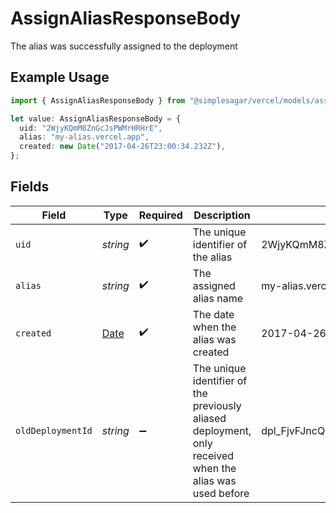 # AssignAliasResponseBody

The alias was successfully assigned to the deployment

## Example Usage

```typescript
import { AssignAliasResponseBody } from "@simplesagar/vercel/models/assignaliasop.js";

let value: AssignAliasResponseBody = {
  uid: "2WjyKQmM8ZnGcJsPWMrHRHrE",
  alias: "my-alias.vercel.app",
  created: new Date("2017-04-26T23:00:34.232Z"),
};
```

## Fields

| Field                                                                                                    | Type                                                                                                     | Required                                                                                                 | Description                                                                                              | Example                                                                                                  |
| -------------------------------------------------------------------------------------------------------- | -------------------------------------------------------------------------------------------------------- | -------------------------------------------------------------------------------------------------------- | -------------------------------------------------------------------------------------------------------- | -------------------------------------------------------------------------------------------------------- |
| `uid`                                                                                                    | *string*                                                                                                 | :heavy_check_mark:                                                                                       | The unique identifier of the alias                                                                       | 2WjyKQmM8ZnGcJsPWMrHRHrE                                                                                 |
| `alias`                                                                                                  | *string*                                                                                                 | :heavy_check_mark:                                                                                       | The assigned alias name                                                                                  | my-alias.vercel.app                                                                                      |
| `created`                                                                                                | [Date](https://developer.mozilla.org/en-US/docs/Web/JavaScript/Reference/Global_Objects/Date)            | :heavy_check_mark:                                                                                       | The date when the alias was created                                                                      | 2017-04-26T23:00:34.232Z                                                                                 |
| `oldDeploymentId`                                                                                        | *string*                                                                                                 | :heavy_minus_sign:                                                                                       | The unique identifier of the previously aliased deployment, only received when the alias was used before | dpl_FjvFJncQHQcZMznrUm9EoB8sFuPa                                                                         |